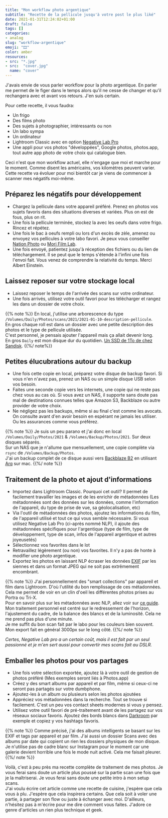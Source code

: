 ```yaml
---
title: "Mon workflow photo argentique"
subtitle: "Recette de la pellicule jusqu'à votre post le plus liké"
date: 2021-01-31T12:24:02+01:00
draft: false
tags: []
categories:
- analog
slug: "workflow-argentique"
emoji: "🎞"
color: amber
resources:
- src: "*.jpg"
- src:  "cover.jpg"
  name: "cover"
---
```


J'avais envie de vous parler workflow pour la photo argentique. En parler me permet de le figer dans le temps alors qu'il ne cesse de changer et qu'il rechangera avec et avant vos retours. J'en suis certain.

Pour cette recette, il vous faudra:
- Un frigo
- Des films photo
- Des sujets à photographier, intéressants ou non
- Un labo sympa
- Un ordinateur
- Lightroom Classic avec en option [Negative Lab Pro](https://www.negativelabpro.com)
- Une appli pour vos photos "développées", Google photos, photos.app, tout autre app photo de votre choix qui catalogue bien.

Ceci n'est que mon workflow actuel, elle n'engage que moi et marche pour le moment. Comme disent les américains, vos kilomètres peuvent varier. Cette recette va évoluer pour moi bientôt car je viens de commencer à scanner mes négatifs moi-même.

## Préparez les négatifs pour développement

- Chargez la pellicule dans votre appareil préféré. Prenez en photos vos sujets favoris dans des situations diverses et variées. Plus on est de fous, plus on rit.
- Une fois la pellicule terminée, stockez la avec les oeufs dans votre frigo. Rincez et répétez.
- Une fois le bac à oeufs rempli ou lors d'un excès de zèle, amenez ou envoyez vos pellicules à votre labo favori. Je peux vous conseiller [Nation Photo](https://nationphoto.com) ou [Mori Film Lab](https://morifilmlab.com).
- Une fois envoyé, patientez jusqu'à réception des fichiers ou du lien de téléchargement. Il se peut que le temps s'étende à l'infini une fois l'envoi fait. Vous venez de comprendre la relativité du temps. Merci Albert Einstein.

## Laissez reposer sur votre stockage local

- Laissez reposer le temps de l'arrivée des scans sur votre ordinateur.
- Une fois arrivés, utilisez votre outil favori pour les télécharger et rangez les dans un dossier de votre choix.

{{% note %}}
En local, j'utilise une arborescence du type `/Volumes/Daily/Photos/scans/2021/2021-01-10-description-pellicule`.  
En gros chaque roll est dans un dossier avec une petite description des photos et le type de pellicule utilisée.  
C'est personnel, je pensais ajouter l'appareil mais ça allait devenir long.  
En gros `Daily` est mon disque dur du quotidien. [Un SSD de 1To de chez Sandisk](https://www.digit-photo.com/SANDISK-Disque-Dur-SSD-Extreme-Portable-1Tb-V2-USB-3-1-rSANDISKSDSSDE611T0.html).
{{%/ note%}}

## Petites élucubrations autour du backup

- Une fois cette copie en local, préparez votre disque de backup favori. Si vous n'en n'avez pas, prenez un NAS ou un simple disque USB selon vos besoin.
- Faites une seconde copie vers les internets, une copie qui ne reste pas chez vous au cas où. Si vous avez un NAS, il supporte sans doute pas mal de destinations connues telles que Amazon S3, Backblaze ou autre provider de votre choix.
- Ne négligez pas les backups, même si au final c'est comme les avocats. On consulte avant d'en avoir besoin en espérant ne jamais les utiliser. Ou les assurances comme vous préférez.

{{% note %}}
Je suis un peu parano et j'ai donc en local `/Volumes/Daily/Photos/2021` & `/Volumes/Backup/Photos/2021`. Sur deux disques séparés.  
Sur un NAS que je n'allume que mensuellement, une copie complète via `rsync` de `/Volumes/Backup/Photos`.  
J'ai un backup complet de ce disque aussi vers [Backblaze B2](https://backblaze.com) en utilisant [Arq](https://arqbackup.com) sur mac.
{{%/ note %}}

## Traitement de la photo et ajout d'informations

- Importez dans Lightroom Classic. Pourquoi cet outil? Il permet de facilement travailler les images et de les enrichir de métadonnées (Les métadonnées sont des données sur les données, comme l'information de l'appareil, du type de prise de vue, sa géolocalisation, etc)
- Via l'outil de métadonnées des photos, ajoutez les informations du film, de l'appareil utilisé et tout ce qui vous semble nécessaire. Si vous utilisez Negative Lab Pro (ci-après nommé NLP), il ajoute des métadonnées spécifiques pour l'argentique (type de film, type de développement, type de scan, infos de l'appareil argentique et autres joyeusetés)
- Sélectionnez vos favorites dans le lot
- Retravaillez légèrement (ou non) vos favorites. Il n'y a pas de honte à modifier une photo argentique.
- Exportez les photos en laissant NLP écraser les données [EXIF](https://fr.wikipedia.org/wiki/Exchangeable_image_file_format) par les siennes et dans un format JPEG qui ne soit pas extrêmement encombrant.

{{% note %}}
J'ai personnellement des "smart collections" par appareil et film dans Lightroom. D'où l'utilité du bon remplissage de ces métadonnées. Cela me permet de voir en un clin d'oeil les différentes photos prises au Portra ou Tri-X.  
Pour en savoir plus sur les métadonnées avec NLP, allez voir sur [ce guide](https://www.negativelabpro.com/guide/film-metadata/).  
Mon traitement personnel est centré sur le redressement de l'horizon, l'ajustement du cadre, de la balance des blancs et de la luminosité. Cela ne me prend pas plus d'une minute.  
Je me suffit du bon scan fait par le labo pour les couleurs bien souvent.  
Mon export fait en général 3000px sur le long côté.
{{%/ note %}}

*Certes, Negative Lab pro a un certain coût, mais il est fait par un seul passionné et je m'en sert aussi pour convertir mes scans fait au DSLR.*

## Emballer les photos pour vos partages

- Une fois votre sélection exportée, ajoutez là à votre outil de gestion de photos préféré (Mes exemples seront liés à Photos.app)
- Créez y des smart albums par appareil et par film, même si ceux-ci ne seront pas partagés sur votre dumbphone.
- Ajoutez-les à un album ou plusieurs selon les photos ajoutées
- Appréciez vos métadonnées dans la recherche. Tout se trouve si facilement. C'est un peu vos contact sheets modernes si vous y pensez.
- Utilisez votre outil favori de pré-traitement avant de les partagez sur vos réseaux sociaux favoris. Ajoutez des bords blancs dans [Darkroom](https://darkroom.co) par exemple et copiez y vos hashtags favoris.

{{% note %}}
Comme précisé, j'ai des albums intelligents se basant sur les EXIF et tags par appareil et par film. J'ai aussi un dossier Scans avec des albums par date qui copient un rien les dossiers physiques de mon disque.  
Je n'utilise pas de cadre blanc sur Instagram pour le moment car une galerie devient horrible une fois le  mode nuit activé. Cela me faisait pleurer.  
{{%/ note %}}

Voilà, c'est à peu près ma recette complète de traitement de mes photos. Je vous ferai sans doute un article plus poussé sur la partie scan une fois que je la maîtriserai. Je vous ferai sans doute une petite intro à mon setup scans.  
J'ai voulu écrire cet article comme une recette de cuisine, j'espère que cela vous à plu. J'espère que cela inspirera certains. Que cela soit à voler une partie, à partager son flow ou juste à échanger avec moi. D'ailleurs, n'hésitez pas à m'écrire pour me dire comment vous faites. J'adore ce genre d'articles un rien plus technique et geek.
